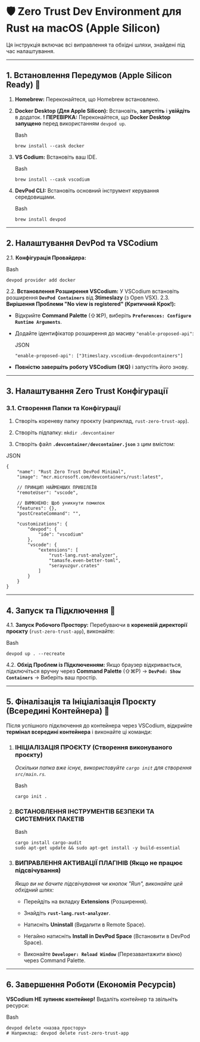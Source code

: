 # 🛡️ Zero Trust Dev Environment для Rust на macOS (Apple Silicon)

Ця інструкція включає всі виправлення та обхідні шляхи, знайдені під час налаштування.

---

## 1. Встановлення Передумов (Apple Silicon Ready) 🐳

1. **Homebrew:** Переконайтеся, що Homebrew встановлено.
    
2. **Docker Desktop (Для Apple Silicon):** Встановіть, **запустіть** і **увійдіть** в додаток. **! ПЕРЕВІРКА:** Переконайтеся, що **Docker Desktop запущено** перед використанням `devpod up`.
    
    Bash
    
    ```
    brew install --cask docker
    ```
    
3. **VS Codium:** Встановіть ваш IDE.
    
    Bash
    
    ```
    brew install --cask vscodium
    ```
    
4. **DevPod CLI:** Встановіть основний інструмент керування середовищами.
    
    Bash
    
    ```
    brew install devpod
    ```
    

---

## 2. Налаштування DevPod та VSCodium

2.1. **Конфігурація Провайдера:**

Bash

```
devpod provider add docker
```

2.2. **Встановлення Розширення VSCodium:** У VSCodium встановіть розширення **`DevPod Containers`** від **3timeslazy** (з Open VSX). 2.3. **Вирішення Проблеми "No view is registered" (Критичний Крок!):**

- Відкрийте **Command Palette** (⇧⌘P), виберіть **`Preferences: Configure Runtime Arguments`**.
    
- Додайте ідентифікатор розширення до масиву `"enable-proposed-api"`:
    
    JSON
    
    ```
    "enable-proposed-api": ["3timeslazy.vscodium-devpodcontainers"]
    ```
    
- **Повністю завершіть роботу VSCodium (⌘Q)** і запустіть його знову.
    

---

## 3. Налаштування Zero Trust Конфігурації

### 3.1. Створення Папки та Конфігурації

1. Створіть кореневу папку проєкту (наприклад, `rust-zero-trust-app`).
    
2. Створіть підпапку: `mkdir .devcontainer`
    
3. Створіть файл **`.devcontainer/devcontainer.json`** з цим вмістом:
    

JSON

```
{
    "name": "Rust Zero Trust DevPod Minimal",
    "image": "mcr.microsoft.com/devcontainers/rust:latest",
    
    // ПРИНЦИП НАЙМЕНШИХ ПРИВІЛЕЇВ
    "remoteUser": "vscode", 
    
    // ВИМКНЕНО: Щоб уникнути помилок
    "features": {}, 
    "postCreateCommand": "", 
    
    "customizations": {
        "devpod": {
            "ide": "vscodium" 
        },
        "vscode": {
            "extensions": [
                "rust-lang.rust-analyzer",
                "tamasfe.even-better-toml",
                "serayuzgur.crates"
            ]
        }
    }
}
```

---

## 4. Запуск та Підключення 🚀

4.1. **Запуск Робочого Простору:** Перебуваючи в **кореневій директорії проєкту** (`rust-zero-trust-app`), виконайте:

Bash

```
devpod up . --recreate 
```

4.2. **Обхід Проблем із Підключенням:** Якщо браузер відкривається, підключіться вручну через **Command Palette** (⇧⌘P) → **`DevPod: Show Containers`** → Виберіть ваш простір.

---

## 5. Фіналізація та Ініціалізація Проєкту (Всередині Контейнера) 🎯

Після успішного підключення до контейнера через VSCodium, відкрийте **термінал всередині контейнера** і виконайте ці команди:

1. ### ІНІЦІАЛІЗАЦІЯ ПРОЄКТУ (Створення виконуваного проєкту)
    
    _Оскільки папка вже існує, використовуйте `cargo init` для створення `src/main.rs`._
    
    Bash
    
    ```
    cargo init .
    ```
    
2. ### ВСТАНОВЛЕННЯ ІНСТРУМЕНТІВ БЕЗПЕКИ ТА СИСТЕМНИХ ПАКЕТІВ
    
    Bash
    
    ```
    cargo install cargo-audit
    sudo apt-get update && sudo apt-get install -y build-essential
    ```
    
3. ### ВИПРАВЛЕННЯ АКТИВАЦІЇ ПЛАГІНІВ (Якщо не працює підсвічування)
    
    _Якщо ви не бачите підсвічування чи кнопок "Run", виконайте цей обхідний шлях:_
    
    - Перейдіть на вкладку **Extensions** (Розширення).
        
    - Знайдіть **`rust-lang.rust-analyzer`**.
        
    - Натисніть **Uninstall** (Видалити в Remote Space).
        
    - Негайно натисніть **Install in DevPod Space** (Встановити в DevPod Space).
        
    - Виконайте **`Developer: Reload Window`** (Перезавантажити вікно) через Command Palette.
        

---

## 6. Завершення Роботи (Економія Ресурсів)

**VSCodium НЕ зупиняє контейнер!** Видаліть контейнер та звільніть ресурси:

Bash

```
devpod delete <назва_простору>
# Наприклад: devpod delete rust-zero-trust-app
```